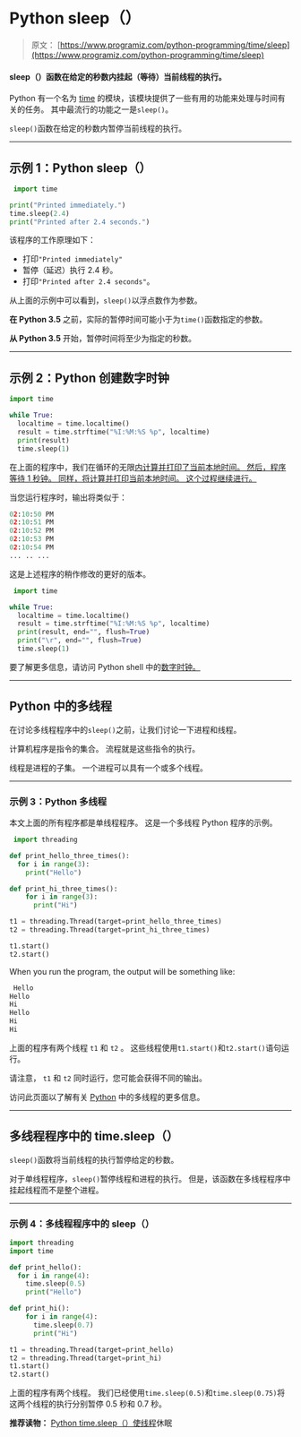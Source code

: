 # Python sleep（）

> 原文： [https://www.programiz.com/python-programming/time/sleep](https://www.programiz.com/python-programming/time/sleep)

#### sleep（）函数在给定的秒数内挂起（等待）当前线程的执行。

Python 有一个名为 [time](/python-programming/time "Python time Module") 的模块，该模块提供了一些有用的功能来处理与时间有关的任务。 其中最流行的功能之一是`sleep()`。

`sleep()`函数在给定的秒数内暂停当前线程的执行。

* * *

## 示例 1：Python sleep（）

```py
 import time

print("Printed immediately.")
time.sleep(2.4)
print("Printed after 2.4 seconds.") 
```

该程序的工作原理如下：

*   打印`"Printed immediately"`
*   暂停（延迟）执行 2.4 秒。
*   打印`"Printed after 2.4 seconds"`。

从上面的示例中可以看到，`sleep()`以浮点数作为参数。

**在 Python 3.5** 之前，实际的暂停时间可能小于为`time()`函数指定的参数。

**从 Python 3.5** 开始，暂停时间将至少为指定的秒数。

* * *

## 示例 2：Python 创建数字时钟

```py
import time

while True:
  localtime = time.localtime()
  result = time.strftime("%I:%M:%S %p", localtime)
  print(result)
  time.sleep(1) 
```

在上面的程序中，我们在循环的无限[内计算并打印了当前本地时间。 然后，程序等待 1 秒钟。 同样，将计算并打印当前本地时间。 这个过程继续进行。](/python-programming/while-loop)

当您运行程序时，输出将类似于：

```py
02:10:50 PM
02:10:51 PM
02:10:52 PM
02:10:53 PM
02:10:54 PM
... .. ...
```

这是上述程序的稍作修改的更好的版本。

```py
 import time

while True:
  localtime = time.localtime()
  result = time.strftime("%I:%M:%S %p", localtime)
  print(result, end="", flush=True)
  print("\r", end="", flush=True)
  time.sleep(1) 
```

要了解更多信息，请访问 Python shell 中的[数字时钟。](https://stackoverflow.com/questions/37515587/run-a-basic-digital-clock-in-the-python-shell)

* * *

## Python 中的多线程

在讨论多线程程序中的`sleep()`之前，让我们讨论一下进程和线程。

计算机程序是指令的集合。 流程就是这些指令的执行。

线程是进程的子集。 一个进程可以具有一个或多个线程。

* * *

### 示例 3：Python 多线程

本文上面的所有程序都是单线程程序。 这是一个多线程 Python 程序的示例。

```py
 import threading 

def print_hello_three_times():
  for i in range(3):
    print("Hello")

def print_hi_three_times(): 
    for i in range(3): 
      print("Hi") 

t1 = threading.Thread(target=print_hello_three_times)  
t2 = threading.Thread(target=print_hi_three_times)  

t1.start()
t2.start() 
```

When you run the program, the output will be something like:

```py
 Hello
Hello
Hi
Hello
Hi
Hi 
```

上面的程序有两个线程 `t1` 和 `t2` 。 这些线程使用`t1.start()`和`t2.start()`语句运行。

请注意， `t1` 和 `t2` 同时运行，您可能会获得不同的输出。

访问此页面以了解有关 [Python](https://stackoverflow.com/questions/2846653/how-to-use-threading-in-python) 中的多线程的更多信息。

* * *

## 多线程程序中的  time.sleep（）

`sleep()`函数将当前线程的执行暂停给定的秒数。

对于单线程程序，`sleep()`暂停线程和进程的执行。 但是，该函数在多线程程序中挂起线程而不是整个进程。

* * *

### 示例 4：多线程程序中的 sleep（）

```py
import threading 
import time

def print_hello():
  for i in range(4):
    time.sleep(0.5)
    print("Hello")

def print_hi(): 
    for i in range(4): 
      time.sleep(0.7)
      print("Hi") 

t1 = threading.Thread(target=print_hello)  
t2 = threading.Thread(target=print_hi)  
t1.start()
t2.start()
```

上面的程序有两个线程。 我们已经使用`time.sleep(0.5)`和`time.sleep(0.75)`将这两个线程的执行分别暂停 0.5 秒和 0.7 秒。

**推荐读物：** [Python time.sleep（）使线程](https://stackoverflow.com/questions/92928/time-sleep-sleeps-thread-or-process)休眠